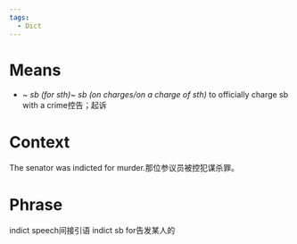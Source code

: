 ```yaml
---
tags:
  - Dict
---
```

# Means
- *~ sb (for sth)~ sb (on charges/on a charge of sth)* to officially charge sb with a crime控告；起诉
# Context
The senator was indicted for murder.那位参议员被控犯谋杀罪。
# Phrase
indict speech间接引语
indict sb for告发某人的